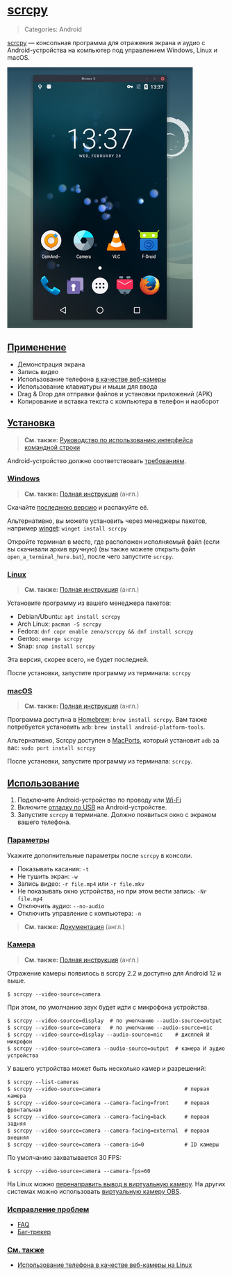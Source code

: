 # [scrcpy](#scrcpy)
> Categories: Android

[scrcpy](https://github.com/Genymobile/scrcpy) — консольная программа для
отражения экрана и аудио с Android-устройства на компьютер под управлением
Windows, Linux и macOS.

![Демонстрация отражённого экрана Android](/media/scrcpy.jpg)

## [Применение](#utilization)

- Демонстрация экрана
- Запись видео
- Использование телефона [в качестве веб-камеры](#camera)
- Использование клавиатуры и мыши для ввода
- Drag & Drop для отправки файлов и установки приложений (APK)
- Копирование и вставка текста с компьютера в телефон и наоборот

## [Установка](#installation)

> **См. также:**
[Руководство по использованию интерфейса командной строки](/wiki/cli)

Android-устройство должно соответствовать
[требованиям](https://github.com/Genymobile/scrcpy/#prerequisites).

### [Windows](#windows)

> **См. также:**
[Полная инструкция](https://github.com/Genymobile/scrcpy/blob/master/doc/windows.md)
(англ.)

Скачайте [последнюю версию](https://github.com/Genymobile/scrcpy/releases) и
распакуйте её.

Альтернативно, вы можете установить через менеджеры пакетов, например
[winget](/wiki/winget): `winget install scrcpy`

Откройте терминал в месте, где расположен исполняемый файл (если вы скачивали
архив вручную) (вы также можете открыть файл `open_a_terminal_here.bat`),
после чего запустите `scrcpy`.

### [Linux](#linux)

> **См. также:**
[Полная инструкция](https://github.com/Genymobile/scrcpy/blob/master/doc/linux.md)
(англ.)

Установите программу из вашего менеджера пакетов:

- Debian/Ubuntu: `apt install scrcpy`
- Arch Linux: `pacman -S scrcpy`
- Fedora: `dnf copr enable zeno/scrcpy && dnf install scrcpy`
- Gentoo: `emerge scrcpy`
- Snap: `snap install scrcpy`

Эта версия, скорее всего, не будет последней.

После установки, запустите программу из терминала: `scrcpy`

### [macOS](#macos)

> **См. также:**
[Полная инструкция](https://github.com/Genymobile/scrcpy/blob/master/doc/macos.md)
(англ.)

Программа доступна в [Homebrew](https://brew.sh): `brew install scrcpy`. Вам
также потребуется установить `adb`: `brew install android-platform-tools`.

Альтернативно, Scrcpy доступен в [MacPorts](https://www.macports.org), который
установит `adb` за вас: `sudo port install scrcpy`

После установки, запустите программу из терминала: `scrcpy`.

## [Использование](#usage)

1. Подключите Android-устройство по проводу или
[Wi-Fi](https://www.genymotion.com/blog/open-source-project-scrcpy-now-works-wirelessly)
2. Включите [отладку по USB](https://developer.android.com/studio/debug/dev-options#enable)
на Android-устройстве.
3. Запустите `scrcpy` в терминале. Должно появиться окно с экраном вашего
телефона.

### [Параметры](#parameters)

Укажите дополнительные параметры после `scrcpy` в консоли.

- Показывать касания: `-t`
- Не тушить экран: `-w`
- Запись видео: `-r file.mp4` или `-r file.mkv`
- Не показывать окно устройства, но при этом вести запись: `-Nr file.mp4`
- Отключить аудио: `--no-audio`
- Отключить управление с компьютера: `-n`

> **См. также:**
[Документация](https://github.com/Genymobile/scrcpy#user-documentation) (англ.)

### [Камера](#camera)

> **См. также:**
[Полная инструкция](https://github.com/Genymobile/scrcpy/blob/master/doc/camera.md)
(англ.)

Отражение камеры появилось в scrcpy 2.2 и доступно для Android 12 и
выше.

```shell
$ scrcpy --video-source=camera
```

При этом, по умолчанию звук будет идти с микрофона устройства.

```shell
$ scrcpy --video-source=display  # по умолчанию --audio-source=output
$ scrcpy --video-source=camera   # по умолчанию --audio-source=mic
$ scrcpy --video-source=display --audio-source=mic    # дисплей И микрофон
$ scrcpy --video-source=camera --audio-source=output  # камера И аудио устройства
```

У вашего устройства может быть несколько камер и разрешений:

```shell
$ scrcpy --list-cameras
$ scrcpy --video-source=camera                           # первая камера
$ scrcpy --video-source=camera --camera-facing=front     # первая фронтальная
$ scrcpy --video-source=camera --camera-facing=back      # первая задняя
$ scrcpy --video-source=camera --camera-facing=external  # первая внешняя
$ scrcpy --video-source=camera --camera-id=0             # ID камеры
```

По умолчанию захватывается 30 FPS:

```shell
$ scrcpy --video-source=camera --camera-fps=60
```

На Linux можно
[перенаправить вывод в виртуальную камеру](https://github.com/Genymobile/scrcpy/blob/master/doc/v4l2.md). На других системах можно использовать
[виртуальную камеру OBS](https://obsproject.com/forum/resources/obs-virtualcam.949).

### [Исправление проблем](#troubleshooting)

- [FAQ](https://github.com/Genymobile/scrcpy/blob/master/FAQ.md)
- [Баг-трекер](https://github.com/Genymobile/scrcpy/issues)

### [См. также](#see-also)

- [Использование телефона в качестве веб-камеры на Linux](https://3iinc.xyz/blog/how-to-use-your-phone-as-a-webcam-with-scrcpy)